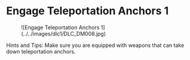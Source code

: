 # Engage Teleportation Anchors 1

<figure markdown>
![Engage Teleportation Anchors 1](../../images/dlc1/DLC_DM008.jpg)
</figure>

Hints and Tips: Make sure you are equipped with weapons that can take down teleportation anchors.
